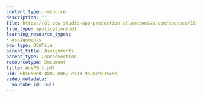 ```yaml
---
content_type: resource
description: ''
file: https://ol-ocw-studio-app-production.s3.amazonaws.com/courses/18-04-complex-variables-with-applications-fall-1999/6b5050e848070062e1139a28c993545b_AnsPS_4.pdf
file_type: application/pdf
learning_resource_types:
- Assignments
ocw_type: OCWFile
parent_title: Assignments
parent_type: CourseSection
resourcetype: Document
title: AnsPS_4.pdf
uid: 6b5050e8-4807-0062-e113-9a28c993545b
video_metadata:
  youtube_id: null
---
```

